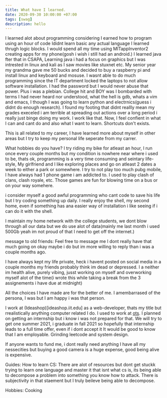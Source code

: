 ```yaml
---
title: What have I learned.
date: 2020-09-30 10:00:00 +07:00
tags: [swag]
description: hello
---
```


I learned alot about programming considering I earned how to program using an hour of code 
Ididnt learn basic any actual language I learned thrugh logic blocks.
I would spend all my time using MITappInventor2 creating apps for my phone(gosh i wish i still had an android.)
I learned java fter that in CSAPA, Learning java i had a focus on graphics but I was intrested in linux and kali as I saw movies like stuxnet etc.
My senior year my grandma gave me 50 bucks and decided to buy a raspberry pi and install linux and keyboard and mosuse. I wasnt able to do much programming since the IT department locked the laptops to not allow software installation. I had the password but I would never abuse that power. Plus i was a plebian.
College hit and BOY was I bombarded with terms I had never heard nor understood, what the hell is gdb, whats a vim and emacs, I though I was going to learn python and electrnics(guess i didnt do enough research).
I found my footing that didnt reallly mean my grades execeled i am terrible at spreading out actions over a long period i really just binge doing my work. I work like that.
Now, I feel confient in what I can and cant do and also what I want to learn.
Shortcuts don't exists.

This is all related to my career, I have learned more about myself in other areas but I try to keep my personal life seperate from my carrer.

What hobbies do you have?
I try riding my bike for atleast an hour, I run once every couple months but my condition is nowhere near where i used to be, thats ok, programming is a very time consuming and seintary life-style, 
My girlfriend and I like exploring places and go on atleast 2 dates a week to either a park or somewhere.
I try to not play too much pubg mobile, I have always had 1 phone game i am addicted to. I used to play clash of clans, clash royale, etc. Those games are fun for blowing time on a bus or on your way somehere.

i consider myself a good awful programming who cant code to save his life but I try coding something up daily.
I really enjoy the shell, my second home, even if something has ana easier way of installation i like seeing if i can do it with the shell.

I maintain my home network with the college students, we dont blow through all our data but we do use alot of data(mainly me last month i used 500Gb yeah im not proud of that I need to get off the internet.)

message to old friends: 
Feel free to message me I dont really have that much going on okay maybe i do but im more willing to reply than i was a couple months ago.

I have always kept my life private, heck i havent posted on social media in a couple months my friends probably think im dead or depressed. I a neither im health alive, purely vibing, jusst working on myself and overworking myself alot of the time(i wrote this while taking a break from the 3 assignements i have due at midnight)

All the choices I have made are for the better of me. I amembarrased of the persona, I was but I am happy i was that person.

I work at (Ideashop)[ideashop.iit.edu] as a web-developer, thats my title but rrealistically anything computer related I do. I used to work at [ots](https://ots.iit.edu).
I planned on getting an internship but i know i was not prepared for that. We will try to get one summer 2021, i graduate in fall 2021 so hopefully that internship leads to a full time offer, even if i dont accept it It would be good to know that I am employable.
Grinding leetcode and system design. 

If anyone wants to fund me, i dont really need anything I have all my nessecities but buying a good camera is a huge expense, good being alive is expensive. 

Guides:
How to learn CS:
There are alot of resources but dont get stuckk trying to learn one language and master it that isnt what cs is, its being able to decompose a problem into something you know how to attack.
There is subjectivity in that staement but I truly beileve being able to decompose.

Hobbies:
Cooking


